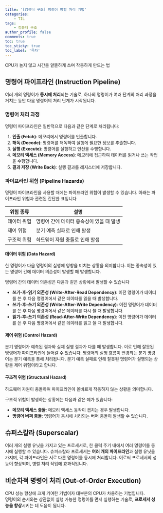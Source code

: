 ```yaml
---
title: '[컴퓨터 구조] 명령어 병렬 처리 기법'
categories:
    - TIL
tags:
    - 컴퓨터 구조
author_profile: false
comments: true
toc: true
toc_sticky: true
toc_label: '목차'
---
```


CPU가 놀지 않고 시간을 알뜰하게 쓰며 작동하게 만드는 법

## 명령어 파이프라인 (Instruction Pipeline)
여러 개의 명령어가 **동시에 처리**되는 기술로, 하나의 명령어가 여러 단계의 처리 과정을 거치는 동안 다음 명령어의 처리 단계가 시작됩니다.

### 명령어 처리 과정
명령어 파이프라인은 일반적으로 다음과 같은 단계로 처리됩니다:

1. **인출 (Fetch)**: 메모리에서 명령어를 인출합니다.
2. **해독 (Decode)**: 명령어를 해독하여 실행에 필요한 정보를 추출합니다.
3. **실행 (Execute)**: 명령어를 실행하고 연산을 수행합니다.
4. **메모리 액세스 (Memory Access)**: 메모리에 접근하여 데이터를 읽거나 쓰는 작업을 수행합니다.
5. **결과 저장 (Write Back)**: 실행 결과를 레지스터에 저장합니다.

### 파이프라인 위험 (Pipeline Hazards)
명령어 파이프라인을 사용할 때에는 파이프라인 위험이 발생할 수 있습니다.
아래는 파이프라인 위험과 관련된 간단한 표입니다

| 위험 종류    | 설명                                     |
|------------|----------------------------------------|
| 데이터 위험   | 명령어 간에 데이터 종속성이 있을 때 발생              |
| 제어 위험    | 분기 예측 실패로 인해 발생                       |
| 구조적 위험   | 하드웨어 자원 충돌로 인해 발생                     |

#### 데이터 위험 (Data Hazard)
한 명령어가 다음 명령어의 실행에 영향을 미치는 상황을 의미합니다. 이는 종속성이 있는 명령어 간에 데이터 의존성이 발생할 때 발생합니다.

명령어 간의 데이터 의존성은 다음과 같은 상황에서 발생할 수 있습니다
- **쓰기-후-읽기 의존성 (Write-After-Read Dependency)**: 이전 명령어가 데이터를 쓴 후 다음 명령어에서 같은 데이터를 읽을 때 발생합니다.
- **쓰기-후-쓰기 의존성 (Write-After-Write Dependency)**: 이전 명령어가 데이터를 쓴 후 다음 명령어에서 같은 데이터를 다시 쓸 때 발생합니다.
- **읽기-후-쓰기 의존성 (Read-After-Write Dependency)**: 이전 명령어가 데이터를 쓴 후 다음 명령어에서 같은 데이터를 읽고 쓸 때 발생합니다.

#### 제어 위험 (Control Hazard)
분기 명령어가 예측된 결과와 실제 실행 결과가 다를 때 발생합니다. 이로 인해 잘못된 명령어가 파이프라인에 들어갈 수 있습니다.
명령어의 실행 흐름이 변경되는 분기 명령어는 분기 예측을 통해 처리됩니다. 분기 예측 실패로 인해 잘못된 명령어가 실행되는 상황을 제어 위험이라고 합니다.

#### 구조적 위험 (Structural Hazard)
하드웨어 자원이 충돌하여 파이프라인이 올바르게 작동하지 않는 상황을 의미합니다.

구조적 위험이 발생하는 상황에는 다음과 같은 예가 있습니다:
- **메모리 액세스 충돌**: 메모리 액세스 동작이 겹치는 경우 발생합니다.
- **명령어 버퍼 충돌**: 명령어가 동시에 처리되는 버퍼 충돌이 발생할 수 있습니다.

## 슈퍼스칼라 (Superscalar)
여러 개의 실행 유닛을 가지고 있는 프로세서로, 한 클럭 주기 내에서 여러 명령어를 동시에 실행할 수 있습니다.
슈퍼스칼라 프로세서는 **여러 개의 파이프라인**과 실행 유닛을 가지며, 각 파이프라인은 서로 다른 명령어를 동시에 처리합니다. 이로써 프로세서의 성능이 향상되며, 병렬 처리 작업에 효과적입니다.

## 비순차적 명령어 처리 (Out-of-Order Execution)
CPU 성능 향상에 크게 기여한 기법이자 대부분의 CPU가 차용하는 기법입니다.  
명령어의 순서와는 상관없이 실행 가능한 명령어를 먼저 실행하는 기술로, **프로세서 성능을 향상**시키는 데 도움이 됩니다.